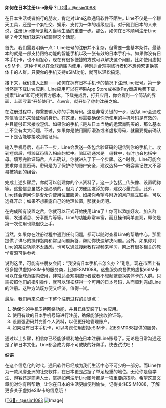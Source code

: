 **如何在日本注册Line账号？**[[TG💪+ @esim1088](https://t.me/s/esim1088)]

在日本生活或者旅行的朋友，肯定对Line这款通讯软件不陌生。Line不仅是一个聊天工具，还是一个集社交、娱乐、支付为一体的超级应用。对于刚到日本的人来说，注册Line账号是融入当地生活的重要一步。那么，如何在日本顺利注册Line呢？今天我们就来详细聊聊这个话题。

首先，我们需要明确一点：Line账号的注册并不复杂，但需要一些基本条件。最基本的就是一部支持网络功能的智能手机以及一张有效的日本手机卡。如果你没有日本手机卡，也不用担心，现在有很多便捷的方式可以解决这个问题。比如使用虚拟eSIM卡，这种卡可以在全球范围内使用，特别适合短期旅行者和不想频繁更换实体卡的人群。只要你的手机支持eSIM功能，就可以轻松搞定。

接下来，我们进入正题——如何在拥有日本手机卡的情况下注册Line账号。第一步当然是下载Line应用。Line应用可以在苹果App Store或谷歌Play商店免费下载，搜索“Line”即可找到官方版本。下载完成后，打开应用，你会看到一个简洁的界面，上面写着“开始使用”。点击它，就开始了你的注册之旅。

在注册过程中，你需要输入你的手机号码。这是非常关键的一步，因为Line会通过短信验证码来验证你的身份。在这里，你需要确保你所使用的手机号码是有效的，并且能够正常接收短信。如果你的手机卡是从日本当地的运营商购买的，那么基本上不会有太大问题。不过，如果你是使用国际漫游或者虚拟号码，就需要提前确认一下是否能够接收到验证码。

输入手机号后，点击下一步，Line会发送一条包含验证码的短信到你的手机上。收到短信后，将验证码填入相应的框中。验证码通常是一组数字，有时也会包括字母。填写完验证码后，点击确认，你就进入了下一个步骤。这个时候，Line可能会要求你设置密码。密码是为了保护你的账户安全，建议选择一个既容易记住又不容易被猜到的组合。

完成上述步骤后，你就可以创建你的个人资料了。这一步包括上传头像、设置昵称等。这些信息虽然不是必须的，但为了方便朋友添加你，建议尽量完善。此外，Line还会询问你是否允许使用位置服务。如果你希望与附近的用户建立联系，可以选择开启；如果不想暴露自己的地理位置，那就关闭吧。

在完成所有设置之后，你就可以正式开始使用Line了！你可以添加好友、加入群聊、发送消息、分享图片等等。Line的功能非常丰富，而且操作简单直观，即使是第一次使用也能很快上手。

当然，如果你在注册过程中遇到任何问题，都可以随时查看Line的帮助中心。那里提供了详尽的操作指南和常见问题解答，帮助你快速解决问题。另外，如果你对Line的某些功能不太熟悉，也可以通过搜索教程视频来学习，网上有很多相关的教学资源可供参考。

说到这里，可能有些朋友会问：“我没有日本手机卡怎么办？”别急，现在市面上有很多提供虚拟eSIM卡的服务商，比如ESIM1088。这些服务商提供的虚拟eSIM卡可以在全球范围内使用，非常适合短期旅行者或者不想频繁更换实体卡的人群。只需按照他们的指引操作，就可以轻松获得一个可用的日本号码，从而顺利完成Line的注册。这种方法既方便又经济，值得一试。

最后，我们再来总结一下整个注册过程的关键点：

1. 确保你的手机支持网络功能，并且已经安装了Line应用。
2. 使用有效的日本手机号码进行注册，确保能够接收验证码。
3. 设置强密码并完善个人资料，以便更好地管理账户。
4. 如果没有日本手机卡，可以考虑使用虚拟eSIM卡，如ESIM1088提供的服务。

通过以上步骤，相信你已经能够顺利地在日本注册Line账号了。无论是日常沟通还是了解日本文化，Line都会成为你不可或缺的好帮手。快去试试吧！

**结语**

在这个信息化的时代，通讯软件已经成为我们生活中必不可少的一部分。而Line作为一款风靡亚洲的社交软件，在日本更是占据了举足轻重的地位。无论你是留学生、游客还是商务人士，掌握如何注册Line账号都是一项重要的技能。希望这篇文章能对你有所帮助，让你在日本的生活更加便利愉快。记得关注ESIM1088，了解更多关于虚拟eSIM卡的信息哦！

[[TG💪+ @esim1088](https://t.me/s/esim1088) ![Image](https://i.postimg.cc/4NQfJmqS/Snipaste-2025-05-13-00-14-12.png)]